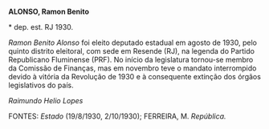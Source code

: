 **ALONSO, Ramon Benito**

\* dep. est. RJ 1930.

*Ramon Benito Alonso* foi eleito deputado estadual em agosto de 1930,
pelo quinto distrito eleitoral, com sede em Resende (RJ), na legenda do
Partido Republicano Fluminense (PRF). No início da legislatura tornou-se
membro da Comissão de Finanças, mas em novembro teve o mandato
interrompido devido à vitória da Revolução de 1930 e à consequente
extinção dos órgãos legislativos do país.

*Raimundo Helio Lopes*

FONTES: *Estado* (19/8/1930, 2/10/1930); FERREIRA, M. *República.*
